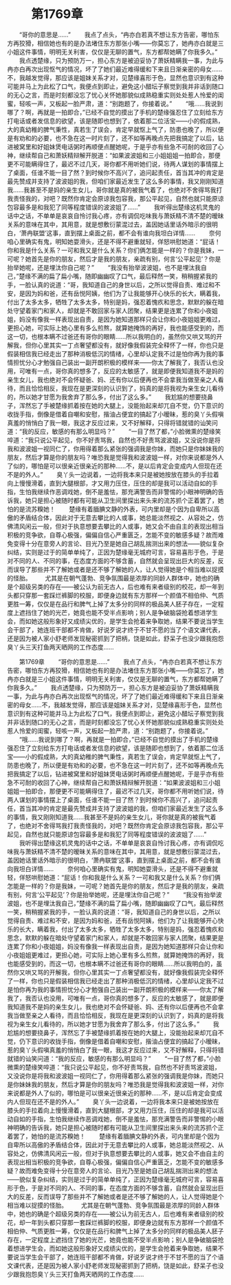 # 　　第1769章 
　　“哥你的意思是……”
　　我点了点头，“冉亦白若真不想让东方告密，哪怕东方再狡猾，相信她也有的是办法堵住东方那张小嘴——你莫忘了，她冉亦白就是三小姐这件事情，明明无关利害，仅仅是无聊的置气，东方都帮她瞒了你我多久。”
　　我点透楚缘，只为预防万一，担心东方是被迫妥协了萧妖精瞒我一事，为此与冉亦白再次出现怄气的情况，坏了了她们最近难得缓和下来且日渐亲密的母女……不，我越发觉得，那应该是姐妹关系才对，见楚缘喜形于色，显然也意识到有这种可能并马上为此松了口气，我便点到即止，避免这小醋坛子察觉到我并非话到随口的无心之言，而是时刻都没忘了忧心关怀她那貌似成熟稳重实则处处惹人怜爱的闺蜜，轻咳一声，又板起一脸严肃，道：“别跑题了，你接着说。”
　　“哦……我说到哪了？啊，再就是一拍即合，”已经不自觉的摸出了手机的楚缘强忍住了立刻给东方打电话或者发信息的欲望，该是随即也想到了，依着那二位活宝——小的假成熟，大的真幼稚的脾气秉性，真若生了误会，肯定早就怄上气了，防患也晚了，所以便是有劝和的必要，也不急在这一时片刻了，还不如等再晚点先把我搞定了以后，钻进被窝里和好姐妹煲电话粥时再顺便点醒她呢，于是乎亦有些急不可耐的收回了心神，继续帮自己和萧妖精辩解开脱道：“如果波波姐和三小姐姐姐一拍即合，那便更不可能瞒得住了，最迟不过几天，哥你都不用听她们说，待两人谋划的事情摆上了桌面，任谁不能一目了然？到时候你不高兴了，追问起责任，首当其冲的肯定是最先赞成并支持了波波姐的我，但咱们家最近发生了这么多的事情，我又刚刚知道我……我甚至不是妈的亲生女儿，哥你就是真的被我气着了，也绝对不舍得骂我打我责怪我的，对吧？既然你肯定会原谅我包容我，那公平起见，自然也就只能原谅包容最多是和我犯了同等程度错误的波波姐了……”
　　我听得出楚缘这机灵鬼的话中之话，不单单是哀哀自怜讨我心疼，亦有调侃吃味我与萧妖精不清不楚的暧昧关系的意味在其中，其用意，就是想敷衍蒙混过去，盖因她话里话外暗示的很明白，‘萧冉联盟’这事，直到摆上桌面之前，都不会有谁向我坦白详情……
　　奈何咱心里确实有鬼，明知她耍滑头，还是不得不避重就轻，佯怒哄慰她道：“屁话！你和我是什么关系？一可和我又是什么关系？你们俩怎能是一样的？你是我妹，一可呢？她首先是你的朋友，然后才是我的朋友，亲疏有别，何言‘公平起见’？你是抬举她呢，还是埋汰你自己呢？”
　　“我没有抬举波波姐，也不是埋汰我自己，”楚缘不满的扁了扁小嘴，随即幽幽叹了口气，最后释然一笑，稍稍握紧我的手，一脸认真的说道：“哥，我知道自己的身世以后，之所以觉得自责、难过和不安，是因为妈和爸，还有岳悦阿姨，他们为了让我能够开心快乐的长大，瞒着我，付出了太多太多，牺牲了太多太多，特别是妈，强忍着愧疚和思念，默默的躲在暗处守望着家门和家人，却就是不敢回家与家人团聚，结果更是连累了你和小夜姐姐，妈没有像我一样表现出自责，是因为她知道那样只会让你和小夜姐姐更难过，更担心她，可实际上她心里有多么煎熬，就算她掩饰的再好，我也能感受到的，而这一切，也根本瞒不过爸还有哥你的眼睛……所以我明白的，虽然你又哄又骂的开解我，但你心里其实一丁点奢望都没有，就好像我假装完全释怀了一样，你也只是假装相信我已经走出了那种消极低沉的情绪，心里却认定我不过是怕你再为我的事情担忧分心才勉强自己装出一副开朗积极的模样来——你太了解我了，我否认也没用，可唯有一点，哥你真的想多了，反应的太敏感了，就是即便我知道我不是妈的亲生女儿，我也绝对不会怀疑爸、妈、还有你以后便再也不会拿我当做至亲之人看待，而且恰恰相反，我现在是更深刻的认识到了，妈真的是将我视为亲生女儿看待的，所以她才甘愿为我舍弃了那么多，付出了这么多。”
　　我尬尴的想要挠鼻子，浑然忘了手被楚缘抓着按在她的大腿上，没能抬起来却兀自不觉，仍下意识的收拢手指，倒像是借着自嘲和安慰，揩油占便宜的搞起了小暧昧，惹的臭丫头假嗔真羞的悄悄白了我一眼，我这才反应过来，又不好解释，只得将错就错的讪笑问道：“我的反应，敏感的有那么明显吗？”
　　“一目了然了都，”小脸微熏的楚缘笑啐道：“我只说公平起见，你不好责骂我，自然也不好责骂波波姐，又没说你是将我和波波姐一视同仁了，你用得着那么紧张的强调我是你妹，而她只是你妹妹我的朋友，然后才算是你的朋友吗？唯恐我是觉得我和波波姐一样，对你来说都是外人了似的，哪怕是可以很亲近很亲近的那种……不，是以后肯定会变成内人但现在还不是的外人。”
　　臭丫头一边说着，一边将我本来只是被她按放在膝头的手拉着向上慢慢滑着，直到大腿根部，才又用力压住，压住的却是我可以活动自如的手指，生怕我继续作恶调戏她，倒不是羞怯，那充满警告而非警惕的小眼神明确的告诉我，她只是担心被随时都有可能从卫生间里探出来头来的流苏抓个正着罢了，她怕的是流苏糗她！
　　楚缘有着腼腆文静的外表，可内里却是个因为自卑所以高傲的矛盾结合体，因此对于无意去攀比的人或事，她总能淡然视之、从容处之，仿佛清风闲云一般，但对于执意想要去攀比的人或事，她又会不由自主的表现出相当积极的竞争欲，自尊心极强，偏偏自信心严重匮乏，怎能不变的敏感多疑？故而难免变得十分在意旁人的言论、目光乃至是她自己胡乱揣测出来的想法——貌似复杂纠结，实则是过于的简单单纯了，正因为楚缘毫无城府可言，容易喜形于色，于是对不同的人、不同的事，在态度方面的不够含蓄，自然就会呈现出巨大的反差，反而误导了那些并不了解她或者是还不够了解她的人，让人觉得她是个相当难以捉摸的怪胎。
　　尤其是在朝气蓬勃、竞争氛围最是浓厚的同龄人群体中，她也的确是个超级另类的存在——被公认为前无古人，后也难有来者级别的校花，却一年到头都只穿那一套踩烂裤脚的校服，即便身边就有东方那样一个颜值不相伯仲、气质更胜一筹，仅仅是在品行和脾气上掉了太多分的同样的极品美人胚子存在，一定程度上遮挡住了她的光芒，她竟也能不受半点影响；别人是争破脑袋抢着想进学生会，而如她这般形象好又成绩尖优的，是学生会抢着来争取她，结果不要说当学生会干部了，她连班干部都不肯做，好说歹说才终于不甘不愿的当了个语文课代表，还是因为被人家小舒老师发现秘密抓到了把柄，饶是如此，舒呆子也没少跟我抱怨臭丫头三天打鱼两天晒网的工作态度……

　　第1769章 
　　“哥你的意思是……”
　　我点了点头，“冉亦白若真不想让东方告密，哪怕东方再狡猾，相信她也有的是办法堵住东方那张小嘴——你莫忘了，她冉亦白就是三小姐这件事情，明明无关利害，仅仅是无聊的置气，东方都帮她瞒了你我多久。”
　　我点透楚缘，只为预防万一，担心东方是被迫妥协了萧妖精瞒我一事，为此与冉亦白再次出现怄气的情况，坏了了她们最近难得缓和下来且日渐亲密的母女……不，我越发觉得，那应该是姐妹关系才对，见楚缘喜形于色，显然也意识到有这种可能并马上为此松了口气，我便点到即止，避免这小醋坛子察觉到我并非话到随口的无心之言，而是时刻都没忘了忧心关怀她那貌似成熟稳重实则处处惹人怜爱的闺蜜，轻咳一声，又板起一脸严肃，道：“别跑题了，你接着说。”
　　“哦……我说到哪了？啊，再就是一拍即合，”已经不自觉的摸出了手机的楚缘强忍住了立刻给东方打电话或者发信息的欲望，该是随即也想到了，依着那二位活宝——小的假成熟，大的真幼稚的脾气秉性，真若生了误会，肯定早就怄上气了，防患也晚了，所以便是有劝和的必要，也不急在这一时片刻了，还不如等再晚点先把我搞定了以后，钻进被窝里和好姐妹煲电话粥时再顺便点醒她呢，于是乎亦有些急不可耐的收回了心神，继续帮自己和萧妖精辩解开脱道：“如果波波姐和三小姐姐姐一拍即合，那便更不可能瞒得住了，最迟不过几天，哥你都不用听她们说，待两人谋划的事情摆上了桌面，任谁不能一目了然？到时候你不高兴了，追问起责任，首当其冲的肯定是最先赞成并支持了波波姐的我，但咱们家最近发生了这么多的事情，我又刚刚知道我……我甚至不是妈的亲生女儿，哥你就是真的被我气着了，也绝对不舍得骂我打我责怪我的，对吧？既然你肯定会原谅我包容我，那公平起见，自然也就只能原谅包容最多是和我犯了同等程度错误的波波姐了……”
　　我听得出楚缘这机灵鬼的话中之话，不单单是哀哀自怜讨我心疼，亦有调侃吃味我与萧妖精不清不楚的暧昧关系的意味在其中，其用意，就是想敷衍蒙混过去，盖因她话里话外暗示的很明白，‘萧冉联盟’这事，直到摆上桌面之前，都不会有谁向我坦白详情……
　　奈何咱心里确实有鬼，明知她耍滑头，还是不得不避重就轻，佯怒哄慰她道：“屁话！你和我是什么关系？一可和我又是什么关系？你们俩怎能是一样的？你是我妹，一可呢？她首先是你的朋友，然后才是我的朋友，亲疏有别，何言‘公平起见’？你是抬举她呢，还是埋汰你自己呢？”
　　“我没有抬举波波姐，也不是埋汰我自己，”楚缘不满的扁了扁小嘴，随即幽幽叹了口气，最后释然一笑，稍稍握紧我的手，一脸认真的说道：“哥，我知道自己的身世以后，之所以觉得自责、难过和不安，是因为妈和爸，还有岳悦阿姨，他们为了让我能够开心快乐的长大，瞒着我，付出了太多太多，牺牲了太多太多，特别是妈，强忍着愧疚和思念，默默的躲在暗处守望着家门和家人，却就是不敢回家与家人团聚，结果更是连累了你和小夜姐姐，妈没有像我一样表现出自责，是因为她知道那样只会让你和小夜姐姐更难过，更担心她，可实际上她心里有多么煎熬，就算她掩饰的再好，我也能感受到的，而这一切，也根本瞒不过爸还有哥你的眼睛……所以我明白的，虽然你又哄又骂的开解我，但你心里其实一丁点奢望都没有，就好像我假装完全释怀了一样，你也只是假装相信我已经走出了那种消极低沉的情绪，心里却认定我不过是怕你再为我的事情担忧分心才勉强自己装出一副开朗积极的模样来——你太了解我了，我否认也没用，可唯有一点，哥你真的想多了，反应的太敏感了，就是即便我知道我不是妈的亲生女儿，我也绝对不会怀疑爸、妈、还有你以后便再也不会拿我当做至亲之人看待，而且恰恰相反，我现在是更深刻的认识到了，妈真的是将我视为亲生女儿看待的，所以她才甘愿为我舍弃了那么多，付出了这么多。”
　　我尬尴的想要挠鼻子，浑然忘了手被楚缘抓着按在她的大腿上，没能抬起来却兀自不觉，仍下意识的收拢手指，倒像是借着自嘲和安慰，揩油占便宜的搞起了小暧昧，惹的臭丫头假嗔真羞的悄悄白了我一眼，我这才反应过来，又不好解释，只得将错就错的讪笑问道：“我的反应，敏感的有那么明显吗？”
　　“一目了然了都，”小脸微熏的楚缘笑啐道：“我只说公平起见，你不好责骂我，自然也不好责骂波波姐，又没说你是将我和波波姐一视同仁了，你用得着那么紧张的强调我是你妹，而她只是你妹妹我的朋友，然后才算是你的朋友吗？唯恐我是觉得我和波波姐一样，对你来说都是外人了似的，哪怕是可以很亲近很亲近的那种……不，是以后肯定会变成内人但现在还不是的外人。”
　　臭丫头一边说着，一边将我本来只是被她按放在膝头的手拉着向上慢慢滑着，直到大腿根部，才又用力压住，压住的却是我可以活动自如的手指，生怕我继续作恶调戏她，倒不是羞怯，那充满警告而非警惕的小眼神明确的告诉我，她只是担心被随时都有可能从卫生间里探出来头来的流苏抓个正着罢了，她怕的是流苏糗她！
　　楚缘有着腼腆文静的外表，可内里却是个因为自卑所以高傲的矛盾结合体，因此对于无意去攀比的人或事，她总能淡然视之、从容处之，仿佛清风闲云一般，但对于执意想要去攀比的人或事，她又会不由自主的表现出相当积极的竞争欲，自尊心极强，偏偏自信心严重匮乏，怎能不变的敏感多疑？故而难免变得十分在意旁人的言论、目光乃至是她自己胡乱揣测出来的想法——貌似复杂纠结，实则是过于的简单单纯了，正因为楚缘毫无城府可言，容易喜形于色，于是对不同的人、不同的事，在态度方面的不够含蓄，自然就会呈现出巨大的反差，反而误导了那些并不了解她或者是还不够了解她的人，让人觉得她是个相当难以捉摸的怪胎。
　　尤其是在朝气蓬勃、竞争氛围最是浓厚的同龄人群体中，她也的确是个超级另类的存在——被公认为前无古人，后也难有来者级别的校花，却一年到头都只穿那一套踩烂裤脚的校服，即便身边就有东方那样一个颜值不相伯仲、气质更胜一筹，仅仅是在品行和脾气上掉了太多分的同样的极品美人胚子存在，一定程度上遮挡住了她的光芒，她竟也能不受半点影响；别人是争破脑袋抢着想进学生会，而如她这般形象好又成绩尖优的，是学生会抢着来争取她，结果不要说当学生会干部了，她连班干部都不肯做，好说歹说才终于不甘不愿的当了个语文课代表，还是因为被人家小舒老师发现秘密抓到了把柄，饶是如此，舒呆子也没少跟我抱怨臭丫头三天打鱼两天晒网的工作态度……

